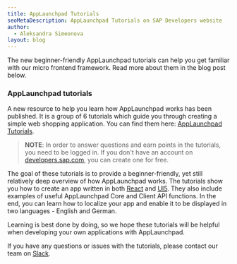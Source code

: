 ```yaml
---
title: AppLaunchpad Tutorials
seoMetaDescription: AppLaunchpad Tutorials on SAP Developers website
author:
  - Aleksandra Simeonova
layout: blog
---
```


The new beginner-friendly AppLaunchpad tutorials can help you get familiar with our micro frontend framework. Read more about them in the blog post below.
<!-- Excerpt -->

### AppLaunchpad tutorials

A new resource to help you learn how AppLaunchpad works has been published. It is a group of 6 tutorials which guide you through creating a simple web shopping application. You can find them here: [AppLaunchpad Tutorials](https://developers.sap.com/group.applaunchpad-app.html).

>**NOTE**: In order to answer questions and earn points in the tutorials, you need to be logged in. If you don't have an account on [developers.sap.com](https://developers.sap.com/), you can create one for free.

The goal of these tutorials is to provide a beginner-friendly, yet still relatively deep overview of how AppLaunchpad works. The tutorials show you how to create an app written in both [React](https://reactjs.org/) and [UI5](https://sapui5.hana.ondemand.com/). They also include examples of useful AppLaunchpad Core and Client API functions. In the end, you can learn how to localize your app and enable it to be displayed in two languages - English and German.

Learning is best done by doing, so we hope these tutorials will be helpful when developing your own applications with AppLaunchpad.

If you have any questions or issues with the tutorials, please contact our team on [Slack](https://slack.applaunchpad-project.io).


